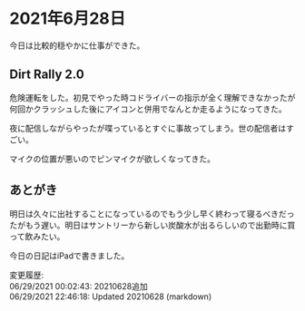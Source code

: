 # 2021年6月28日

今日は比較的穏やかに仕事ができた。

## Dirt Rally 2.0

危険運転をした。初見でやった時コドライバーの指示が全く理解できなかったが何回かクラッシュした後にアイコンと併用でなんとか走るようになってきた。

夜に配信しながらやったが喋っているとすぐに事故ってしまう。世の配信者はすごい。

マイクの位置が悪いのでピンマイクが欲しくなってきた。

## あとがき

明日は久々に出社することになっているのでもう少し早く終わって寝るべきだったがもう遅い。明日はサントリーから新しい炭酸水が出るらしいので出勤時に買って飲みたい。

今日の日記はiPadで書きました。

変更履歴:  
06/29/2021 00:02:43: 20210628追加  
06/29/2021 22:46:18: Updated 20210628 (markdown)  

